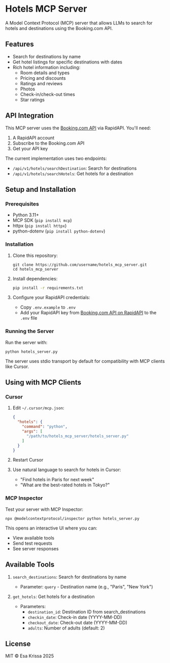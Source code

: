 # Hotels MCP Server

A Model Context Protocol (MCP) server that allows LLMs to search for hotels and destinations using the Booking.com API.

## Features

- Search for destinations by name
- Get hotel listings for specific destinations with dates
- Rich hotel information including:
  - Room details and types
  - Pricing and discounts
  - Ratings and reviews
  - Photos
  - Check-in/check-out times
  - Star ratings

## API Integration

This MCP server uses the [Booking.com API](https://rapidapi.com/apidojo/api/booking-com/) via RapidAPI. You'll need:

1. A RapidAPI account
2. Subscribe to the Booking.com API
3. Get your API key

The current implementation uses two endpoints:
- `/api/v1/hotels/searchDestination`: Search for destinations
- `/api/v1/hotels/searchHotels`: Get hotels for a destination

## Setup and Installation

### Prerequisites

- Python 3.11+
- MCP SDK (`pip install mcp`)
- httpx (`pip install httpx`)
- python-dotenv (`pip install python-dotenv`)

### Installation

1. Clone this repository:
   ```
   git clone https://github.com/username/hotels_mcp_server.git
   cd hotels_mcp_server
   ```

2. Install dependencies:
   ```bash
   pip install -r requirements.txt
   ```

3. Configure your RapidAPI credentials:
   - Copy `.env.example` to `.env`
   - Add your RapidAPI key from [Booking.com API on RapidAPI](https://rapidapi.com/tipsters/api/booking-com) to the `.env` file

### Running the Server

Run the server with:

```
python hotels_server.py
```

The server uses stdio transport by default for compatibility with MCP clients like Cursor.

## Using with MCP Clients

### Cursor

1. Edit `~/.cursor/mcp.json`:
   ```json
   {
     "hotels": {
       "command": "python",
       "args": [
         "/path/to/hotels_mcp_server/hotels_server.py"
       ]
     }
   }
   ```

2. Restart Cursor

3. Use natural language to search for hotels in Cursor:
   - "Find hotels in Paris for next week"
   - "What are the best-rated hotels in Tokyo?"

### MCP Inspector

Test your server with MCP Inspector:

```
npx @modelcontextprotocol/inspector python hotels_server.py
```

This opens an interactive UI where you can:
- View available tools
- Send test requests
- See server responses

## Available Tools

1. `search_destinations`: Search for destinations by name
   - Parameter: `query` - Destination name (e.g., "Paris", "New York")

2. `get_hotels`: Get hotels for a destination
   - Parameters:
     - `destination_id`: Destination ID from search_destinations
     - `checkin_date`: Check-in date (YYYY-MM-DD)
     - `checkout_date`: Check-out date (YYYY-MM-DD)
     - `adults`: Number of adults (default: 2)

## License

MIT © Esa Krissa 2025